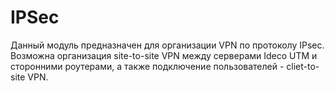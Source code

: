 # IPSec

Данный модуль предназначен для организации VPN по протоколу IPsec. Возможна организация site-to-site VPN между серверами Ideco UTM и сторонними роутерами, а также подключение пользователей - cliet-to-site VPN.

